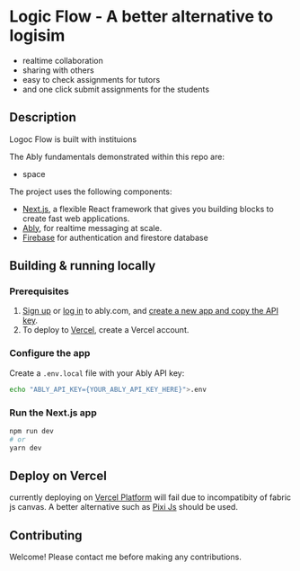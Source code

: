 # Logic Flow - A better alternative to logisim

- realtime collaboration
- sharing with others
- easy to check assignments for tutors
- and one click submit assignments for the students

## Description

Logoc Flow is built with instituions 

The Ably fundamentals demonstrated within this repo are:

- space

The project uses the following components:

- [Next.js](https://nextjs.org), a flexible React framework that gives you building blocks to create fast web applications.
- [Ably](https://ably.com?utm_source=github&utm_medium=github-repo&utm_campaign=GLB-2211-ably-nextjs-fundamentals-kit&utm_content=ably-nextjs-fundamentals-kit&src=GLB-2211-ably-nextjs-fundamentals-kit-github-repo), for realtime messaging at scale.
- [Firebase](https://firebase.google.com/) for authentication and firestore database

## Building & running locally

### Prerequisites

1. [Sign up](https://ably.com/signup?utm_source=github&utm_medium=github-repo&utm_campaign=GLB-2211-ably-nextjs-fundamentals-kit&utm_content=ably-nextjs-fundamentals-kit&src=GLB-2211-ably-nextjs-fundamentals-kit-github-repo) or [log in](https://ably.com/login?utm_source=github&utm_medium=github-repo&utm_campaign=GLB-2211-ably-nextjs-fundamentals-kit&utm_content=ably-nextjs-fundamentals-kit&src=GLB-2211-ably-nextjs-fundamentals-kit-github-repo) to ably.com, and [create a new app and copy the API key](https://faqs.ably.com/setting-up-and-managing-api-keys?utm_source=github&utm_medium=github-repo&utm_campaign=GLB-2211-ably-nextjs-fundamentals-kit&utm_content=ably-nextjs-fundamentals-kit&src=GLB-2211-ably-nextjs-fundamentals-kit-github-repo).
2. To deploy to [Vercel](https://vercel.com), create a Vercel account.

### Configure the app

Create a `.env.local` file with your Ably API key:

```bash
echo "ABLY_API_KEY={YOUR_ABLY_API_KEY_HERE}">.env
```

### Run the Next.js app

```bash
npm run dev
# or
yarn dev
```

## Deploy on Vercel

currently deploying on [Vercel Platform](https://vercel.com/new?utm_medium=default-template&filter=next.js&utm_source=create-next-app&utm_campaign=create-next-app-readme) will fail due to incompatibity of fabric js canvas. A better alternative such as [Pixi Js](https://pixijs.com/) should be used.

## Contributing

Welcome! Please contact me before making any contributions.

